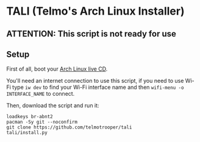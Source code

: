 # TALI (Telmo's Arch Linux Installer)

## **ATTENTION: This script is not ready for use**

## Setup

First of all, boot your [Arch Linux live CD](https://www.archlinux.org/download/).

You'll need an internet connection to use this script, if you need to use Wi-Fi type `iw dev` to find your Wi-Fi interface name and then `wifi-menu -o INTERFACE_NAME` to connect.

Then, download the script and run it:

```
loadkeys br-abnt2
pacman -Sy git --noconfirm
git clone https://github.com/telmotrooper/tali
tali/install.py
```
